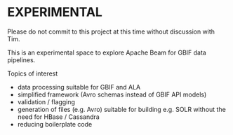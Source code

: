 # EXPERIMENTAL

Please do not commit to this project at this time without discussion with Tim.

This is an experimental space to explore Apache Beam for GBIF data pipelines.

Topics of interest
 - data processing suitable for GBIF and ALA
 - simplified framework (Avro schemas instead of GBIF API models) 
 - validation / flagging  
 - generation of files (e.g. Avro) suitable for building e.g. SOLR without the need for HBase / Cassandra 
 - reducing boilerplate code 




